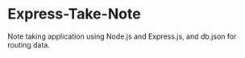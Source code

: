# Express-Take-Note
Note taking application using Node.js and Express.js, and db.json for routing data.
